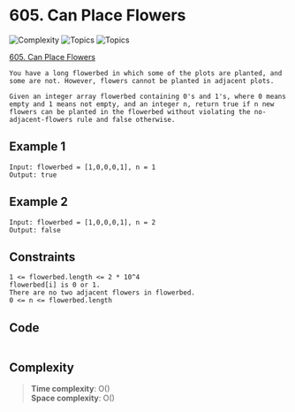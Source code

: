 # 605. Can Place Flowers

![Complexity](https://img.shields.io/badge/easy-green)
![Topics](https://img.shields.io/badge/array-blue)
![Topics](https://img.shields.io/badge/greedy-blue)

[605. Can Place Flowers](https://leetcode.com/problems/can-place-flowers/description/?envType=study-plan-v2&envId=leetcode-75)

```
You have a long flowerbed in which some of the plots are planted, and some are not. However, flowers cannot be planted in adjacent plots.

Given an integer array flowerbed containing 0's and 1's, where 0 means empty and 1 means not empty, and an integer n, return true if n new flowers can be planted in the flowerbed without violating the no-adjacent-flowers rule and false otherwise.
```

## Example 1
```
Input: flowerbed = [1,0,0,0,1], n = 1
Output: true
```

## Example 2
```
Input: flowerbed = [1,0,0,0,1], n = 2
Output: false
```

## Constraints
```
1 <= flowerbed.length <= 2 * 10^4
flowerbed[i] is 0 or 1.
There are no two adjacent flowers in flowerbed.
0 <= n <= flowerbed.length
```

## Code
```csharp

```

## Complexity
> **Time complexity**: O()  
> **Space complexity**: O()